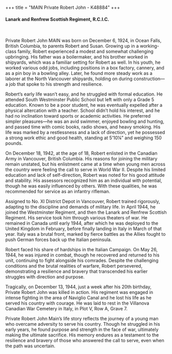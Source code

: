 +++
title = "MAIN Private Robert John - K48884"
+++

#### Lanark and Renfrew Scottish Regiment, R.C.I.C.
<br>


Private Robert John MAIN was born on December 6, 1924, in Ocean Falls, British Columbia, to parents Robert and Susan. Growing up in a working-class family, Robert experienced a modest and somewhat challenging upbringing. His father was a boilermaker, and his brother worked in shipyards, which was a familiar setting for Robert as well. In his youth, he worked various odd jobs, including positions in a box factory, cannery, and as a pin boy in a bowling alley. Later, he found more steady work as a laborer at the North Vancouver shipyards, holding on during construction—a job that spoke to his strength and resilience.

Robert’s early life wasn’t easy, and he struggled with formal education. He attended South Westminster Public School but left with only a Grade 5 education. Known to be a poor student, he was eventually expelled after a physical altercation with a teacher. School didn’t hold his interest, and he had no inclination toward sports or academic activities. He preferred simpler pleasures—he was an avid swimmer, enjoyed bowling and hunting, and passed time with comic books, radio shows, and heavy smoking. His life was marked by a restlessness and a lack of direction, yet he possessed a strong work ethic and good health, standing at 5’10¼” and weighing 150 pounds.

On December 18, 1942, at the age of 18, Robert enlisted in the Canadian Army in Vancouver, British Columbia. His reasons for joining the military remain unstated, but his enlistment came at a time when young men across the country were feeling the call to serve in World War II. Despite his limited education and lack of self-direction, Robert was noted for his good attitude and stability. His assessors recognized him as an individual with potential, though he was easily influenced by others. With these qualities, he was recommended for service as an infantry rifleman.

Assigned to No. XI District Depot in Vancouver, Robert trained rigorously, adapting to the discipline and demands of military life. In April 1944, he joined the Westminster Regiment, and then the Lanark and Renfrew Scottish Regiment. His service took him through various theaters of war. He remained in Canada until early 1944, after which he was deployed to the United Kingdom in February, before finally landing in Italy in March of that year. Italy was a brutal front, marked by fierce battles as the Allies fought to push German forces back up the Italian peninsula.

Robert faced his share of hardships in the Italian Campaign. On May 26, 1944, he was injured in combat, though he recovered and returned to his unit, continuing to fight alongside his comrades. Despite the challenging conditions and the brutal realities of warfare, Robert persevered, demonstrating a resilience and bravery that transcended his earlier struggles with direction and purpose.

Tragically, on December 13, 1944, just a week after his 20th birthday, Private Robert John was killed in action. His regiment was engaged in intense fighting in the area of Naviglio Canal and he lost his life as he served his country with courage. He was laid to rest in the Villanova Canadian War Cemetery in Italy, in Plot V, Row A, Grave 7.

Private Robert John Main’s life story reflects the journey of a young man who overcame adversity to serve his country. Though he struggled in his early years, he found purpose and strength in the face of war, ultimately making the ultimate sacrifice. His memory endures as a testament to the resilience and bravery of those who answered the call to serve, even when the path was uncertain.
